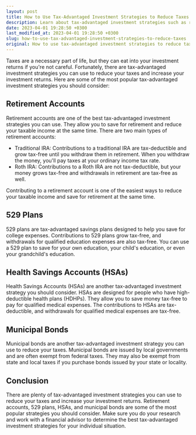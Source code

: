 ```yaml
---
layout: post
title: How to Use Tax-Advantaged Investment Strategies to Reduce Taxes
description: Learn about tax-advantaged investment strategies such as retirement accounts, 529 plans, and Health Savings Accounts (HSAs) to help reduce your taxes and increase your investment returns.
date: 2023-04-01 19:28:50 +0300
last_modified_at: 2023-04-01 19:28:50 +0300
slug: how-to-use-tax-advantaged-investment-strategies-to-reduce-taxes
original: How to use tax-advantaged investment strategies to reduce taxes?
---
```


Taxes are a necessary part of life, but they can eat into your investment returns if you're not careful. Fortunately, there are tax-advantaged investment strategies you can use to reduce your taxes and increase your investment returns. Here are some of the most popular tax-advantaged investment strategies you should consider:

## Retirement Accounts

Retirement accounts are one of the best tax-advantaged investment strategies you can use. They allow you to save for retirement and reduce your taxable income at the same time. There are two main types of retirement accounts:

- Traditional IRA: Contributions to a traditional IRA are tax-deductible and grow tax-free until you withdraw them in retirement. When you withdraw the money, you'll pay taxes at your ordinary income tax rate.
- Roth IRA: Contributions to a Roth IRA are not tax-deductible, but your money grows tax-free and withdrawals in retirement are tax-free as well.

Contributing to a retirement account is one of the easiest ways to reduce your taxable income and save for retirement at the same time.

## 529 Plans

529 plans are tax-advantaged savings plans designed to help you save for college expenses. Contributions to 529 plans grow tax-free, and withdrawals for qualified education expenses are also tax-free. You can use a 529 plan to save for your own education, your child's education, or even your grandchild's education.

## Health Savings Accounts (HSAs)

Health Savings Accounts (HSAs) are another tax-advantaged investment strategy you should consider. HSAs are designed for people who have high-deductible health plans (HDHPs). They allow you to save money tax-free to pay for qualified medical expenses. The contributions to HSAs are tax-deductible, and withdrawals for qualified medical expenses are tax-free.

## Municipal Bonds

Municipal bonds are another tax-advantaged investment strategy you can use to reduce your taxes. Municipal bonds are issued by local governments and are often exempt from federal taxes. They may also be exempt from state and local taxes if you purchase bonds issued by your state or locality.

## Conclusion

There are plenty of tax-advantaged investment strategies you can use to reduce your taxes and increase your investment returns. Retirement accounts, 529 plans, HSAs, and municipal bonds are some of the most popular strategies you should consider. Make sure you do your research and work with a financial advisor to determine the best tax-advantaged investment strategies for your individual situation.